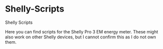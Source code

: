 # Shelly-Scripts
Shelly Scripts

Here you can find scripts for the Shelly Pro 3 EM energy meter. These might also work on other Shelly devices, but I cannot confirm this as I do not own them.
